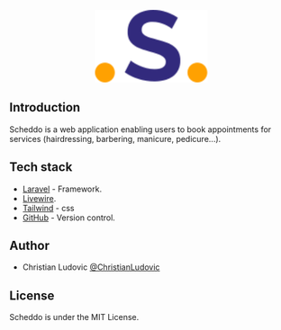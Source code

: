 <p align="center">
    <img src="/public/scheddo-logo.svg" width="200" alt="scheddo Logo">
</p>

## Introduction

Scheddo is a web application enabling users to book appointments for services (hairdressing, barbering, manicure, pedicure...).

## Tech stack

- [Laravel](https://laravel.com/docs/routing) - Framework.
- [Livewire](https://laravel-livewire.com).
- [Tailwind](https://tailwind.com) - css
- [GitHub](https://github.com) - Version control.

## Author

- Christian Ludovic [@ChristianLudovic](https://github.com/ChristianLudovic)

## License

Scheddo is under the MIT License.
